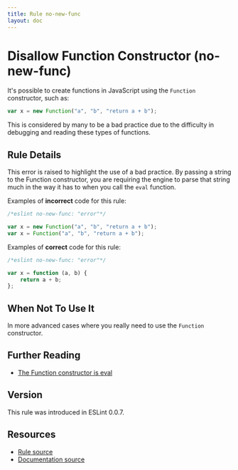 ```yaml
---
title: Rule no-new-func
layout: doc
---
```

<!-- Note: No pull requests accepted for this file. See README.md in the root directory for details. -->

# Disallow Function Constructor (no-new-func)

It's possible to create functions in JavaScript using the `Function` constructor, such as:

```js
var x = new Function("a", "b", "return a + b");
```

This is considered by many to be a bad practice due to the difficulty in debugging and reading these types of functions.

## Rule Details

This error is raised to highlight the use of a bad practice. By passing a string to the Function constructor, you are requiring the engine to parse that string much in the way it has to when you call the `eval` function.

Examples of **incorrect** code for this rule:

```js
/*eslint no-new-func: "error"*/

var x = new Function("a", "b", "return a + b");
var x = Function("a", "b", "return a + b");
```

Examples of **correct** code for this rule:

```js
/*eslint no-new-func: "error"*/

var x = function (a, b) {
    return a + b;
};
```

## When Not To Use It

In more advanced cases where you really need to use the `Function` constructor.

## Further Reading

* [The Function constructor is eval](http://jslinterrors.com/the-function-constructor-is-eval/)

## Version

This rule was introduced in ESLint 0.0.7.

## Resources

* [Rule source](https://github.com/eslint/eslint/tree/master/lib/rules/no-new-func.js)
* [Documentation source](https://github.com/eslint/eslint/tree/master/docs/rules/no-new-func.md)
